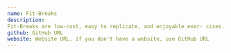 ```yaml
---
name: Fit-Breaks
description:
Fit-Breaks are low-cost, easy to replicate, and enjoyable exer- cises. Instead of sitting quietly for ten minutes staring at a phone; stretching, moving, and getting a short burst of physical activity has a positive benefit for students. And the good news is - they actually enjoy it.
github: GitHub URL
website: Website URL, if you don't have a website, use GitHub URL
---
```

